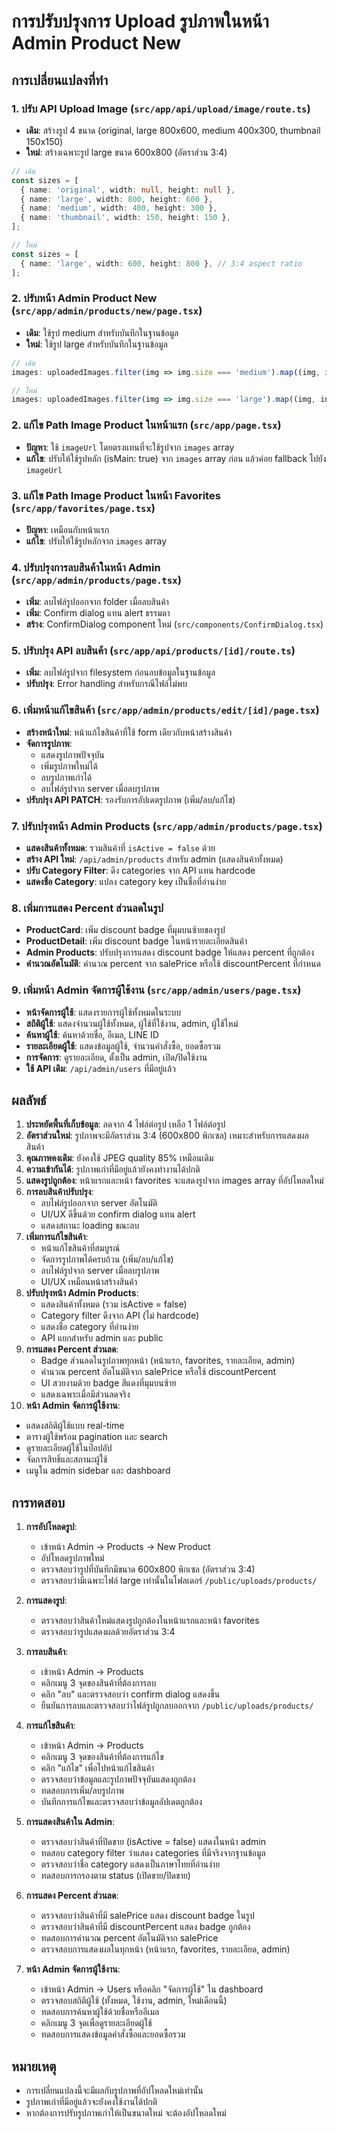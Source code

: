 # การปรับปรุงการ Upload รูปภาพในหน้า Admin Product New

## การเปลี่ยนแปลงที่ทำ

### 1. ปรับ API Upload Image (`src/app/api/upload/image/route.ts`)
- **เดิม**: สร้างรูป 4 ขนาด (original, large 800x600, medium 400x300, thumbnail 150x150)
- **ใหม่**: สร้างเฉพาะรูป large ขนาด 600x800 (อัตราส่วน 3:4)

```typescript
// เดิม
const sizes = [
  { name: 'original', width: null, height: null },
  { name: 'large', width: 800, height: 600 },
  { name: 'medium', width: 400, height: 300 },
  { name: 'thumbnail', width: 150, height: 150 },
];

// ใหม่
const sizes = [
  { name: 'large', width: 600, height: 800 }, // 3:4 aspect ratio
];
```

### 2. ปรับหน้า Admin Product New (`src/app/admin/products/new/page.tsx`)
- **เดิม**: ใช้รูป medium สำหรับบันทึกในฐานข้อมูล
- **ใหม่**: ใช้รูป large สำหรับบันทึกในฐานข้อมูล

```typescript
// เดิม
images: uploadedImages.filter(img => img.size === 'medium').map((img, index) => ({

// ใหม่
images: uploadedImages.filter(img => img.size === 'large').map((img, index) => ({
```

### 2. แก้ไข Path Image Product ในหน้าแรก (`src/app/page.tsx`)
- **ปัญหา**: ใช้ `imageUrl` โดยตรงแทนที่จะใช้รูปจาก `images` array
- **แก้ไข**: ปรับให้ใช้รูปหลัก (isMain: true) จาก `images` array ก่อน แล้วค่อย fallback ไปยัง `imageUrl`

### 3. แก้ไข Path Image Product ในหน้า Favorites (`src/app/favorites/page.tsx`)
- **ปัญหา**: เหมือนกับหน้าแรก
- **แก้ไข**: ปรับให้ใช้รูปหลักจาก `images` array

### 4. ปรับปรุงการลบสินค้าในหน้า Admin (`src/app/admin/products/page.tsx`)
- **เพิ่ม**: ลบไฟล์รูปออกจาก folder เมื่อลบสินค้า
- **เพิ่ม**: Confirm dialog แทน alert ธรรมดา
- **สร้าง**: ConfirmDialog component ใหม่ (`src/components/ConfirmDialog.tsx`)

### 5. ปรับปรุง API ลบสินค้า (`src/app/api/products/[id]/route.ts`)
- **เพิ่ม**: ลบไฟล์รูปจาก filesystem ก่อนลบข้อมูลในฐานข้อมูล
- **ปรับปรุง**: Error handling สำหรับกรณีไฟล์ไม่พบ

### 6. เพิ่มหน้าแก้ไขสินค้า (`src/app/admin/products/edit/[id]/page.tsx`)
- **สร้างหน้าใหม่**: หน้าแก้ไขสินค้าที่ใช้ form เดียวกับหน้าสร้างสินค้า
- **จัดการรูปภาพ**: 
  - แสดงรูปภาพปัจจุบัน
  - เพิ่มรูปภาพใหม่ได้
  - ลบรูปภาพเก่าได้
  - ลบไฟล์รูปจาก server เมื่อลบรูปภาพ
- **ปรับปรุง API PATCH**: รองรับการอัปเดตรูปภาพ (เพิ่ม/ลบ/แก้ไข)

### 7. ปรับปรุงหน้า Admin Products (`src/app/admin/products/page.tsx`)
- **แสดงสินค้าทั้งหมด**: รวมสินค้าที่ `isActive = false` ด้วย
- **สร้าง API ใหม่**: `/api/admin/products` สำหรับ admin (แสดงสินค้าทั้งหมด)
- **ปรับ Category Filter**: ดึง categories จาก API แทน hardcode
- **แสดงชื่อ Category**: แปลง category key เป็นชื่อที่อ่านง่าย

### 8. เพิ่มการแสดง Percent ส่วนลดในรูป
- **ProductCard**: เพิ่ม discount badge ที่มุมบนซ้ายของรูป
- **ProductDetail**: เพิ่ม discount badge ในหน้ารายละเอียดสินค้า
- **Admin Products**: ปรับปรุงการแสดง discount badge ให้แสดง percent ที่ถูกต้อง
- **คำนวณอัตโนมัติ**: คำนวณ percent จาก salePrice หรือใช้ discountPercent ที่กำหนด

### 9. เพิ่มหน้า Admin จัดการผู้ใช้งาน (`src/app/admin/users/page.tsx`)
- **หน้าจัดการผู้ใช้**: แสดงรายการผู้ใช้ทั้งหมดในระบบ
- **สถิติผู้ใช้**: แสดงจำนวนผู้ใช้ทั้งหมด, ผู้ใช้ที่ใช้งาน, admin, ผู้ใช้ใหม่
- **ค้นหาผู้ใช้**: ค้นหาด้วยชื่อ, อีเมล, LINE ID
- **รายละเอียดผู้ใช้**: แสดงข้อมูลผู้ใช้, จำนวนคำสั่งซื้อ, ยอดซื้อรวม
- **การจัดการ**: ดูรายละเอียด, ตั้งเป็น admin, เปิด/ปิดใช้งาน
- **ใช้ API เดิม**: `/api/admin/users` ที่มีอยู่แล้ว

## ผลลัพธ์
1. **ประหยัดพื้นที่เก็บข้อมูล**: ลดจาก 4 ไฟล์ต่อรูป เหลือ 1 ไฟล์ต่อรูป
2. **อัตราส่วนใหม่**: รูปภาพจะมีอัตราส่วน 3:4 (600x800 พิกเซล) เหมาะสำหรับการแสดงผลสินค้า
3. **คุณภาพคงเดิม**: ยังคงใช้ JPEG quality 85% เหมือนเดิม
4. **ความเข้ากันได้**: รูปภาพเก่าที่มีอยู่แล้วยังคงทำงานได้ปกติ
5. **แสดงรูปถูกต้อง**: หน้าแรกและหน้า favorites จะแสดงรูปจาก images array ที่อัปโหลดใหม่
6. **การลบสินค้าปรับปรุง**: 
   - ลบไฟล์รูปออกจาก server อัตโนมัติ
   - UI/UX ดีขึ้นด้วย confirm dialog แทน alert
   - แสดงสถานะ loading ขณะลบ
7. **เพิ่มการแก้ไขสินค้า**:
   - หน้าแก้ไขสินค้าที่สมบูรณ์
   - จัดการรูปภาพได้ครบถ้วน (เพิ่ม/ลบ/แก้ไข)
   - ลบไฟล์รูปจาก server เมื่อลบรูปภาพ
   - UI/UX เหมือนหน้าสร้างสินค้า
8. **ปรับปรุงหน้า Admin Products**:
   - แสดงสินค้าทั้งหมด (รวม isActive = false)
   - Category filter ดึงจาก API (ไม่ hardcode)
   - แสดงชื่อ category ที่อ่านง่าย
   - API แยกสำหรับ admin และ public
9. **การแสดง Percent ส่วนลด**:
   - Badge ส่วนลดในรูปภาพทุกหน้า (หน้าแรก, favorites, รายละเอียด, admin)
   - คำนวณ percent อัตโนมัติจาก salePrice หรือใช้ discountPercent
   - UI สวยงามด้วย badge สีแดงที่มุมบนซ้าย
   - แสดงเฉพาะเมื่อมีส่วนลดจริง
10. **หน้า Admin จัดการผู้ใช้งาน**:
   - แสดงสถิติผู้ใช้แบบ real-time
   - ตารางผู้ใช้พร้อม pagination และ search
   - ดูรายละเอียดผู้ใช้ในป๊อปอัป
   - จัดการสิทธิ์และสถานะผู้ใช้
   - เมนูใน admin sidebar และ dashboard

## การทดสอบ
1. **การอัปโหลดรูป**:
   - เข้าหน้า Admin → Products → New Product
   - อัปโหลดรูปภาพใหม่
   - ตรวจสอบว่ารูปที่บันทึกมีขนาด 600x800 พิกเซล (อัตราส่วน 3:4)
   - ตรวจสอบว่ามีเฉพาะไฟล์ large เท่านั้นในโฟลเดอร์ `/public/uploads/products/`

2. **การแสดงรูป**:
   - ตรวจสอบว่าสินค้าใหม่แสดงรูปถูกต้องในหน้าแรกและหน้า favorites
   - ตรวจสอบว่ารูปแสดงผลด้วยอัตราส่วน 3:4

3. **การลบสินค้า**:
   - เข้าหน้า Admin → Products
   - คลิกเมนู 3 จุดของสินค้าที่ต้องการลบ
   - คลิก "ลบ" และตรวจสอบว่า confirm dialog แสดงขึ้น
   - ยืนยันการลบและตรวจสอบว่าไฟล์รูปถูกลบออกจาก `/public/uploads/products/`

4. **การแก้ไขสินค้า**:
   - เข้าหน้า Admin → Products
   - คลิกเมนู 3 จุดของสินค้าที่ต้องการแก้ไข
   - คลิก "แก้ไข" เพื่อไปหน้าแก้ไขสินค้า
   - ตรวจสอบว่าข้อมูลและรูปภาพปัจจุบันแสดงถูกต้อง
   - ทดสอบการเพิ่ม/ลบรูปภาพ
   - บันทึกการแก้ไขและตรวจสอบว่าข้อมูลอัปเดตถูกต้อง

5. **การแสดงสินค้าใน Admin**:
   - ตรวจสอบว่าสินค้าที่ปิดขาย (isActive = false) แสดงในหน้า admin
   - ทดสอบ category filter ว่าแสดง categories ที่มีจริงจากฐานข้อมูล
   - ตรวจสอบว่าชื่อ category แสดงเป็นภาษาไทยที่อ่านง่าย
   - ทดสอบการกรองตาม status (เปิดขาย/ปิดขาย)

6. **การแสดง Percent ส่วนลด**:
   - ตรวจสอบว่าสินค้าที่มี salePrice แสดง discount badge ในรูป
   - ตรวจสอบว่าสินค้าที่มี discountPercent แสดง badge ถูกต้อง
   - ทดสอบการคำนวณ percent อัตโนมัติจาก salePrice
   - ตรวจสอบการแสดงผลในทุกหน้า (หน้าแรก, favorites, รายละเอียด, admin)

7. **หน้า Admin จัดการผู้ใช้งาน**:
   - เข้าหน้า Admin → Users หรือคลิก "จัดการผู้ใช้" ใน dashboard
   - ตรวจสอบสถิติผู้ใช้ (ทั้งหมด, ใช้งาน, admin, ใหม่เดือนนี้)
   - ทดสอบการค้นหาผู้ใช้ด้วยชื่อหรืออีเมล
   - คลิกเมนู 3 จุดเพื่อดูรายละเอียดผู้ใช้
   - ทดสอบการแสดงข้อมูลคำสั่งซื้อและยอดซื้อรวม

## หมายเหตุ
- การเปลี่ยนแปลงนี้จะมีผลกับรูปภาพที่อัปโหลดใหม่เท่านั้น
- รูปภาพเก่าที่มีอยู่แล้วจะยังคงใช้งานได้ปกติ
- หากต้องการปรับรูปภาพเก่าให้เป็นขนาดใหม่ จะต้องอัปโหลดใหม่